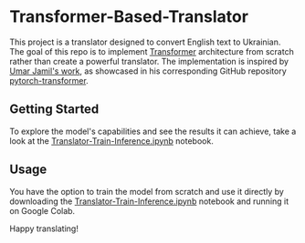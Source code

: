 # Transformer-Based-Translator

This project is a translator designed to convert English text to Ukrainian. The goal of this repo is to implement [Transformer](https://arxiv.org/pdf/1706.03762.pdf) architecture from scratch rather than create a powerful translator. The implementation is inspired by [Umar Jamil's work](https://www.youtube.com/watch?v=ISNdQcPhsts), as showcased in his corresponding GitHub repository [pytorch-transformer](https://github.com/hkproj/pytorch-transformer).

## Getting Started

To explore the model's capabilities and see the results it can achieve, take a look at the [Translator-Train-Inference.ipynb](https://github.com/AkmOleksandr/Transformer-Based-Translator/blob/main/Translator_Training-Inference.ipynb) notebook.

## Usage

You have the option to train the model from scratch and use it directly by downloading the [Translator-Train-Inference.ipynb](https://github.com/AkmOleksandr/Transformer-Based-Translator/blob/main/Translator_Training-Inference.ipynb) notebook and running it on Google Colab.

Happy translating!

